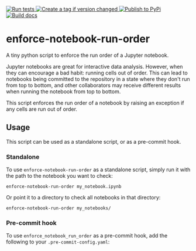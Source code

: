 <p align="left">
  <a href="https://github.com/christopher-hacker/enforce-notebook-run-order/actions/workflows/test.yaml">
    <img src="https://github.com/christopher-hacker/enforce-notebook-run-order/actions/workflows/test.yaml/badge.svg" alt="Run tests">
  </a>
  <a href="https://github.com/christopher-hacker/enforce-notebook-run-order/actions/workflows/auto-tag.yml">
    <img src="https://github.com/christopher-hacker/enforce-notebook-run-order/actions/workflows/auto-tag.yml/badge.svg" alt="Create a tag if version changed">
  </a>
  <a href="https://github.com/christopher-hacker/enforce-notebook-run-order/actions/workflows/publish-pypi.yaml">
    <img src="https://github.com/christopher-hacker/enforce-notebook-run-order/actions/workflows/publish-pypi.yaml/badge.svg" alt="Publish to PyPi">
  </a>
  <a href="https://github.com/christopher-hacker/enforce-notebook-run-order/actions/workflows/docs.yml">
   <img src="https://github.com/christopher-hacker/enforce-notebook-run-order/actions/workflows/docs.yml/badge.svg" alt="Build docs">
  </a>
</p>

enforce-notebook-run-order
==========================

A tiny python script to enforce the run order of a Jupyter notebook.

Jupyter notebooks are great for interactive data analysis. However, when
they can encourage a bad habit: running cells out of order. This can
lead to notebooks being committed to the repository in a state where
they don\'t run from top to bottom, and other collaborators may receive
different results when running the notebook from top to bottom.

This script enforces the run order of a notebook by raising an exception
if any cells are run out of order.

Usage
-----

This script can be used as a standalone script, or as a pre-commit hook.

### Standalone

To use `enforce-notebook-run-order` as a standalone script, simply run
it with the path to the notebook you want to check:

`enforce-notebook-run-order my_notebook.ipynb`

Or point it to a directory to check all notebooks in that directory:

`enforce-notebook-run-order my_notebooks/`

### Pre-commit hook

To use `enforce_notebook_run_order` as a pre-commit hook, add the
following to your `.pre-commit-config.yaml`:
